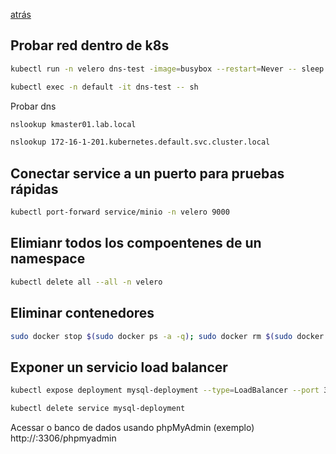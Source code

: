 [atrás](../README.md)
## Probar red dentro de k8s

``` bash 
kubectl run -n velero dns-test -image=busybox --restart=Never -- sleep 3600
```

``` bash 
kubectl exec -n default -it dns-test -- sh
```
 
Probar dns
``` bash
nslookup kmaster01.lab.local
```
``` bash
nslookup 172-16-1-201.kubernetes.default.svc.cluster.local
```


##  Conectar service a un puerto para pruebas rápidas
``` bash
kubectl port-forward service/minio -n velero 9000
```

## Elimianr todos los compoentenes de un namespace
```bash 
kubectl delete all --all -n velero
```

## Eliminar contenedores

```bash 
sudo docker stop $(sudo docker ps -a -q); sudo docker rm $(sudo docker ps -a -q)
```


## Exponer un servicio load balancer

``` bash 
kubectl expose deployment mysql-deployment --type=LoadBalancer --port 3306
``` 
``` bash 
kubectl delete service mysql-deployment
```

Acessar o banco de dados usando phpMyAdmin (exemplo)
http://<ip-do-loadbalancer>:3306/phpmyadmin